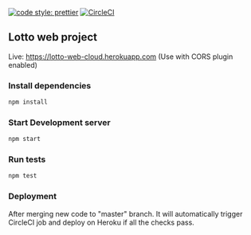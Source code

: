 [![code style: prettier](https://img.shields.io/badge/code_style-prettier-ff69b4.svg?style=flat-square)](https://github.com/prettier/prettier)
[![CircleCI](https://circleci.com/gh/mbaranovski/lotto-web/tree/master.svg?style=svg)](https://circleci.com/gh/mbaranovski/lotto-web/tree/master)

## Lotto web project
Live: https://lotto-web-cloud.herokuapp.com (Use with CORS plugin enabled)

### Install dependencies
```javascript
npm install
```

### Start Development server
```javascript
npm start
```

### Run tests
```javascript
npm test
```

### Deployment
After merging new code to "master" branch. It will automatically trigger CircleCI job and deploy on Heroku if all the checks pass.